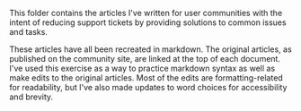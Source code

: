 This folder contains the articles I've written for user communities with the intent of reducing support tickets by providing solutions to common issues and tasks.<br>

These articles have all been recreated in markdown. The original articles, as published on the community site, are linked at the top of each document. I've used this exercise as a way to practice markdown syntax as well as make edits to the original articles. Most of the edits are formatting-related for readability, but I've also made updates to word choices for accessibility and brevity. 
